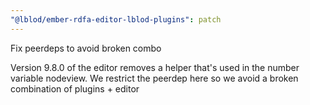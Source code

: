 ```yaml
---
"@lblod/ember-rdfa-editor-lblod-plugins": patch
---
```


Fix peerdeps to avoid broken combo

Version 9.8.0 of the editor removes a helper that's used in the number variable nodeview. We restrict the peerdep here so we avoid a broken combination of plugins + editor
